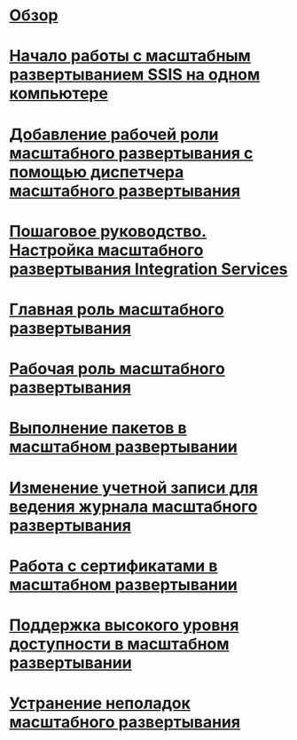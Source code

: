 # [Обзор](integration-services-ssis-scale-out.md)
# [Начало работы с масштабным развертыванием SSIS на одном компьютере](get-started-with-ssis-scale-out-onebox.md)
# [Добавление рабочей роли масштабного развертывания с помощью диспетчера масштабного развертывания](add-scale-out-worker.md)
# [Пошаговое руководство. Настройка масштабного развертывания Integration Services](walkthrough-set-up-integration-services-scale-out.md)
# [Главная роль масштабного развертывания](integration-services-ssis-scale-out-master.md)
# [Рабочая роль масштабного развертывания](integration-services-ssis-scale-out-worker.md)
# [Выполнение пакетов в масштабном развертывании](run-packages-in-integration-services-ssis-scale-out.md)
# [Изменение учетной записи для ведения журнала масштабного развертывания](change-logdb-account.md)
# [Работа с сертификатами в масштабном развертывании](deal-with-certificates-in-ssis-scale-out.md)
# [Поддержка высокого уровня доступности в масштабном развертывании](scale-out-support-for-high-availability.md)
# [Устранение неполадок масштабного развертывания](troubleshooting-scale-out.md)